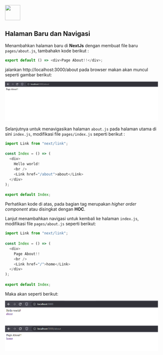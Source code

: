<img src="https://raw.githubusercontent.com/FortAwesome/Font-Awesome/6.x/svgs/solid/arrow-left.svg" width="50" height="50">

## Halaman Baru dan Navigasi

Menambahkan halaman baru di **NextJs** dengan membuat file baru `pages/about.js`, tambahakn kode berikut :

```javascript
export default () => <div>Page About!!</div>;
```

jalankan http://localhost:3000/about pada browser makan akan muncul seperti gambar berikut:

![alt text](https://github.com/ferdyarrahman/belajar-nextjs/blob/main/doc-tutor/navigasi/image-1.png)

Selanjutnya untuk menavigasikan halaman `about.js` pada halaman utama di sini `index.js`, modifikasi file `pages/index.js` seperti berikut :

```javascript
import Link from "next/link";

const Index = () => (
  <div>
    Hello world!
    <br />
    <Link href="/about">about</Link>
  </div>
);

export default Index;
```

Perhatikan kode di atas, pada bagian tag <Link></link> merupakan _higher order component_ atau disingkat dengan **HOC**.

Lanjut menambahkan navigasi untuk kembali ke halaman `index.js`, modifikasi file `pages/about.js` seperti berikut:

```javascript
import Link from "next/link";

const Index = () => (
  <div>
    Page About!!
    <br />
    <Link href="/">home</Link>
  </div>
);

export default Index;
```

Maka akan seperti berikut:

![alt text](https://github.com/ferdyarrahman/belajar-nextjs/blob/main/doc-tutor/navigasi/image-2.png)
